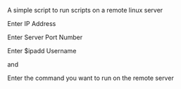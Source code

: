 A simple script to run scripts on a remote linux server

Enter IP Address

Enter Server Port Number

Enter $ipadd Username

and

Enter the command you want to run on the remote server 

